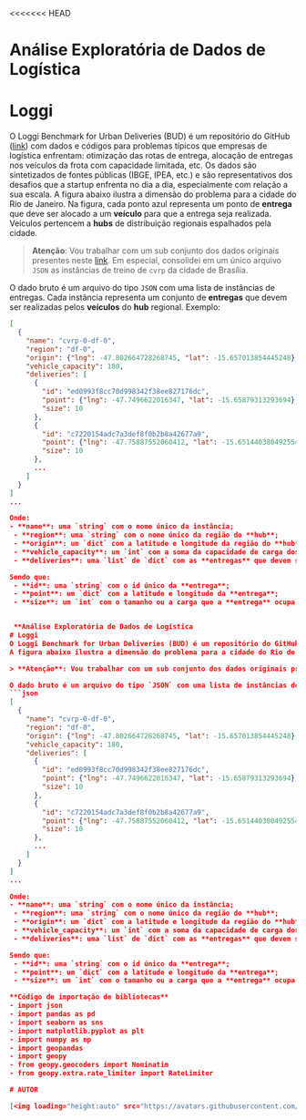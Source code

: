 <<<<<<< HEAD
# Análise Exploratória de Dados de Logística
# Loggi
O Loggi Benchmark for Urban Deliveries (BUD) é um repositório do GitHub ([link](https://github.com/loggi/loggibud)) com dados e códigos para problemas típicos que empresas de logística enfrentam: otimização das rotas de entrega, alocação de entregas nos veículos da frota com capacidade limitada, etc. Os dados são sintetizados de fontes públicas (IBGE, IPEA, etc.) e são representativos dos desafios que a startup enfrenta no dia a dia, especialmente com relação a sua escala.
A figura abaixo ilustra a dimensão do problema para a cidade do Rio de Janeiro. Na figura, cada ponto azul representa um ponto de **entrega** que deve ser alocado a um **veículo** para que a entrega seja realizada. Veículos pertencem a **hubs** de distribuição regionais espalhados pela cidade.

> **Atenção**: Vou trabalhar com um sub conjunto dos dados originais presentes neste [link](https://github.com/loggi/loggibud/blob/master/docs/quickstart.md). Em especial, consolidei em um único arquivo `JSON` as instâncias de treino de `cvrp` da cidade de Brasília.

O dado bruto é um arquivo do tipo `JSON` com uma lista de instâncias de entregas. Cada instância representa um conjunto de **entregas** que devem ser realizadas pelos **veículos** do **hub** regional. Exemplo:
```json
[
  {
    "name": "cvrp-0-df-0",
    "region": "df-0",
    "origin": {"lng": -47.802664728268745, "lat": -15.657013854445248},
    "vehicle_capacity": 180,
    "deliveries": [
      {
        "id": "ed0993f8cc70d998342f38ee827176dc",
        "point": {"lng": -47.7496622016347, "lat": -15.65879313293694},
        "size": 10
      },
      {
        "id": "c7220154adc7a3def8f0b2b8a42677a9",
        "point": {"lng": -47.75887552060412, "lat": -15.651440380492554},
        "size": 10
      },
      ...
    ]
  }
]
...

Onde:
- **name**: uma `string` com o nome único da instância;
 - **region**: uma `string` com o nome único da região do **hub**;
 - **origin**: um `dict` com a latitude e longitude da região do **hub**;
 - **vehicle_capacity**: um `int` com a soma da capacidade de carga dos **veículos** do **hub**;
 - **deliveries**: uma `list` de `dict` com as **entregas** que devem ser realizadas.

Sendo que:
 - **id**: uma `string` com o id único da **entrega**;
 - **point**: um `dict` com a latitude e longitude da **entrega**;
 - **size**: um `int` com o tamanho ou a carga que a **entrega** ocupa no **veículo**.


 **Análise Exploratória de Dados de Logística
# Loggi
O Loggi Benchmark for Urban Deliveries (BUD) é um repositório do GitHub ([link](https://github.com/loggi/loggibud)) com dados e códigos para problemas típicos que empresas de logística enfrentam: otimização das rotas de entrega, alocação de entregas nos veículos da frota com capacidade limitada, etc. Os dados são sintetizados de fontes públicas (IBGE, IPEA, etc.) e são representativos dos desafios que a startup enfrenta no dia a dia, especialmente com relação a sua escala.
A figura abaixo ilustra a dimensão do problema para a cidade do Rio de Janeiro. Na figura, cada ponto azul representa um ponto de **entrega** que deve ser alocado a um **veículo** para que a entrega seja realizada. Veículos pertencem a **hubs** de distribuição regionais espalhados pela cidade.

> **Atenção**: Vou trabalhar com um sub conjunto dos dados originais presentes neste [link](https://github.com/loggi/loggibud/blob/master/docs/quickstart.md). Em especial, consolidei em um único arquivo `JSON` as instâncias de treino de `cvrp` da cidade de Brasília.

O dado bruto é um arquivo do tipo `JSON` com uma lista de instâncias de entregas. Cada instância representa um conjunto de **entregas** que devem ser realizadas pelos **veículos** do **hub** regional. Exemplo:
```json
[
  {
    "name": "cvrp-0-df-0",
    "region": "df-0",
    "origin": {"lng": -47.802664728268745, "lat": -15.657013854445248},
    "vehicle_capacity": 180,
    "deliveries": [
      {
        "id": "ed0993f8cc70d998342f38ee827176dc",
        "point": {"lng": -47.7496622016347, "lat": -15.65879313293694},
        "size": 10
      },
      {
        "id": "c7220154adc7a3def8f0b2b8a42677a9",
        "point": {"lng": -47.75887552060412, "lat": -15.651440380492554},
        "size": 10
      },
      ...
    ]
  }
]
...

Onde:
- **name**: uma `string` com o nome único da instância;
 - **region**: uma `string` com o nome único da região do **hub**;
 - **origin**: um `dict` com a latitude e longitude da região do **hub**;
 - **vehicle_capacity**: um `int` com a soma da capacidade de carga dos **veículos** do **hub**;
 - **deliveries**: uma `list` de `dict` com as **entregas** que devem ser realizadas.

Sendo que:
 - **id**: uma `string` com o id único da **entrega**;
 - **point**: um `dict` com a latitude e longitude da **entrega**;
 - **size**: um `int` com o tamanho ou a carga que a **entrega** ocupa no **veículo**.

**Código de importação de bibliotecas**
- import json
- import pandas as pd
- import seaborn as sns
- import matplotlib.pyplot as plt
- import numpy as np
- import geopandas
- import geopy
- from geopy.geocoders import Nominatim
- from geopy.extra.rate_limiter import RateLimiter

# AUTOR

[<img loading="height:auto" src="https://avatars.githubusercontent.com/u/134460985?v=4" width=115><br><sub>Luis Fernando </sub>](https://github.com/luisfernandogbraga) 
